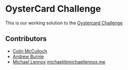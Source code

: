 # OysterCard Challenge

This is our working solution to the [Oystercard Challenge](https://github.com/makersacademy/course/tree/master/oystercard)

## Contributors

* [Colin McCulloch](https://github.com/ColinMcCulloch)
* [Andrew Burnie](https://github.com/Andrew47)
* [Michael Lennox](https://github.com/michaellennox) michael@michaellennox.me
